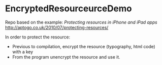 # EncryptedResourceurceDemo


Repo based on the example:
*Protecting resources in iPhone and iPad apps*
http://aptogo.co.uk/2010/07/protecting-resources/

In order to protect the resource:
- Previous to compilation, encrypt the resource (typography, html code) with a key
- From the program unencrypt the resource and use it.

